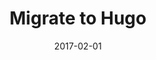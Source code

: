 ---
title: Migrate to Hugo
linktitle: Migrate to Hugo
description: A tutorial that demonstrates how to use the hugo import jekyll command that was added to v.15.
date: 2017-02-01
publishdate: 2017-02-01
lastmod: 2017-02-01
tags: [migrations,jekyll]
weight:
draft: false
slug:
aliases: []
notes:
---